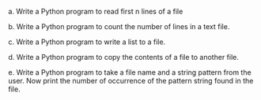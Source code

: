 a. Write a Python program to read first n lines of a file

b. Write a Python program to count the number of lines in a text file.

c. Write a Python program to write a list to a file.

d. Write a Python program to copy the contents of a file to another file.

e. Write a Python program to take a file name and a string pattern from the user. Now print the number of occurrence of the pattern string found in the file.